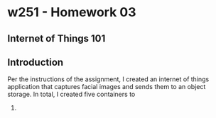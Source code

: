 # w251 - Homework 03
## Internet of Things 101

## Introduction
Per the instructions of the assignment, I created an internet of things application that captures facial images and sends them to an object storage. In total, I created five containers to 

1. 
